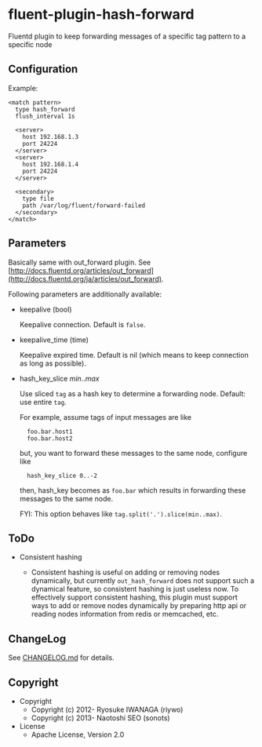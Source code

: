 # fluent-plugin-hash-forward

Fluentd plugin to keep forwarding messages of a specific tag pattern to a specific node

## Configuration

Example:

    <match pattern>
      type hash_forward
      flush_interval 1s
    
      <server>
        host 192.168.1.3
        port 24224
      </server>
      <server>
        host 192.168.1.4
        port 24224
      </server>
    
      <secondary>
        type file
        path /var/log/fluent/forward-failed
      </secondary>
    </match>

## Parameters

Basically same with out\_forward plugin. See [http://docs.fluentd.org/articles/out_forward](http://docs.fluentd.org/ja/articles/out_forward). 

Following parameters are additionally available:


* keepalive (bool)

    Keepalive connection. Default is `false`.

* keepalive_time (time)

    Keepalive expired time. Default is nil (which means to keep connection as long as possible).

* hash\_key\_slice *min*..*max*

    Use sliced `tag` as a hash key to determine a forwarding node. Default: use entire `tag`. 

    For example, assume tags of input messages are like

        foo.bar.host1
        foo.bar.host2

    but, you want to forward these messages to the same node, configure like

        hash_key_slice 0..-2

    then, hash\_key becomes as `foo.bar` which results in forwarding these messages to the same node.

    FYI: This option behaves like `tag.split('.').slice(min..max)`.

## ToDo

* Consistent hashing

   * Consistent hashing is useful on adding or removing nodes dynamically, but currently `out_hash_forward` does not support such a dynamical feature, so consistent hashing is just useless now. To effectively support consistent hashing, this plugin must support ways to add or remove nodes dynamically by preparing http api or reading nodes information from redis or memcached, etc. 

## ChangeLog

See [CHANGELOG.md](CHANGELOG.md) for details. 

## Copyright

* Copyright
  * Copyright (c) 2012- Ryosuke IWANAGA (riywo)
  * Copyright (c) 2013- Naotoshi SEO (sonots)
* License
  * Apache License, Version 2.0
